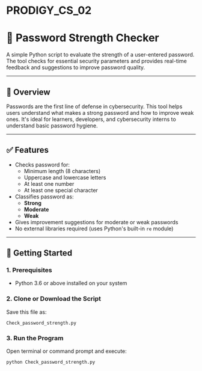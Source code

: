 # PRODIGY_CS_02
# 🔐 Password Strength Checker

A simple Python script to evaluate the strength of a user-entered password. The tool checks for essential security parameters and provides real-time feedback and suggestions to improve password quality.

---

## 📌 Overview

Passwords are the first line of defense in cybersecurity. This tool helps users understand what makes a strong password and how to improve weak ones. It's ideal for learners, developers, and cybersecurity interns to understand basic password hygiene.

---

## ✅ Features

- Checks password for:
  - Minimum length (8 characters)
  - Uppercase and lowercase letters
  - At least one number
  - At least one special character
- Classifies password as:
  - **Strong**
  - **Moderate**
  - **Weak**
- Gives improvement suggestions for moderate or weak passwords
- No external libraries required (uses Python's built-in `re` module)

---

## 🚀 Getting Started

### 1. Prerequisites

- Python 3.6 or above installed on your system

### 2. Clone or Download the Script

Save this file as:

`Check_password_strength.py`


### 3. Run the Program

Open terminal or command prompt and execute:

```bash
python Check_password_strength.py
